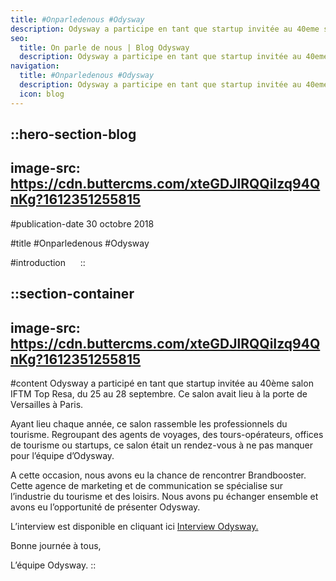 ```yaml
---
title: #Onparledenous #Odysway
description: Odysway a participe en tant que startup invitée au 40eme salon IFTM Top Resa, du 25 au 28 septembre. Ce salon avait lieu a la porte de Versailles a Paris. Ayant lieu chaque année, ce salon rassemble les professionnels du tourisme. Regroupant des agents de voyages, des tours-opérateurs, offices de ...
seo:
  title: On parle de nous | Blog Odysway
  description: Odysway a participe en tant que startup invitée au 40eme salon IFTM Top Resa, du 25 au 28 septembre. Ce salon avait lieu a la porte de Versa
navigation:
  title: #Onparledenous #Odysway
  description: Odysway a participe en tant que startup invitée au 40eme salon IFTM Top Resa, du 25 au 28 septembre. Ce salon avait lieu a la porte de Versailles a Paris. Ayant lieu chaque année, ce salon rassemble les professionnels du tourisme. Regroupant des agents de voyages, des tours-opérateurs, offices de ...
  icon: blog
---
```


::hero-section-blog
---
image-src: https://cdn.buttercms.com/xteGDJlRQQiIzq94QnKg?1612351255815
---
#publication-date
30 octobre 2018

#title
#Onparledenous #Odysway

#introduction
    
::

::section-container
---
image-src: https://cdn.buttercms.com/xteGDJlRQQiIzq94QnKg?1612351255815
---
#content
Odysway a participé en tant que startup invitée au 40ème salon IFTM Top Resa, du 25 au 28 septembre. Ce salon avait lieu à la porte de Versailles à Paris.

Ayant lieu chaque année, ce salon rassemble les professionnels du tourisme. Regroupant des agents de voyages, des tours-opérateurs, offices de tourisme ou startups, ce salon était un rendez-vous à ne pas manquer pour l’équipe d’Odysway.

A cette occasion, nous avons eu la chance de rencontrer Brandbooster. Cette agence de marketing et de communication se spécialise sur l’industrie du tourisme et des loisirs. Nous avons pu échanger ensemble et avons eu l’opportunité de présenter Odysway.

L’interview est disponible en cliquant ici [Interview Odysway.](https://www.tourmag.com/Odysway-l-agence-des-voyages-insolites--Video_a95680.html)

Bonne journée à tous,

L’équipe Odysway.
::
